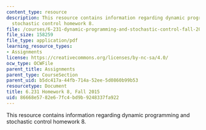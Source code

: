 ```yaml
---
content_type: resource
description: This resource contains information regarding dynamic programming and
  stochastic control homework 8.
file: /courses/6-231-dynamic-programming-and-stochastic-control-fall-2015/86668e5782e67fc4bd9b9248337fa922_MIT6_231F15_Homework8.pdf
file_size: 158259
file_type: application/pdf
learning_resource_types:
- Assignments
license: https://creativecommons.org/licenses/by-nc-sa/4.0/
ocw_type: OCWFile
parent_title: Assignments
parent_type: CourseSection
parent_uid: b5dc417a-44fb-714a-52ee-5d0860b99b53
resourcetype: Document
title: 6.231 Homework 8, Fall 2015
uid: 86668e57-82e6-7fc4-bd9b-9248337fa922
---
```

This resource contains information regarding dynamic programming and stochastic control homework 8.